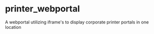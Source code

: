 # printer_webportal
A webportal utilizing iframe's to display corporate printer portals in one location
